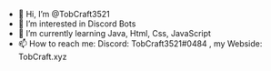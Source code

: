 - 👋 Hi, I’m @TobCraft3521
- 👀 I’m interested in Discord Bots
- 🌱 I’m currently learning Java, Html, Css, JavaScript
- 📫 How to reach me: Discord: TobCraft3521#0484 , my Webside: TobCraft.xyz
